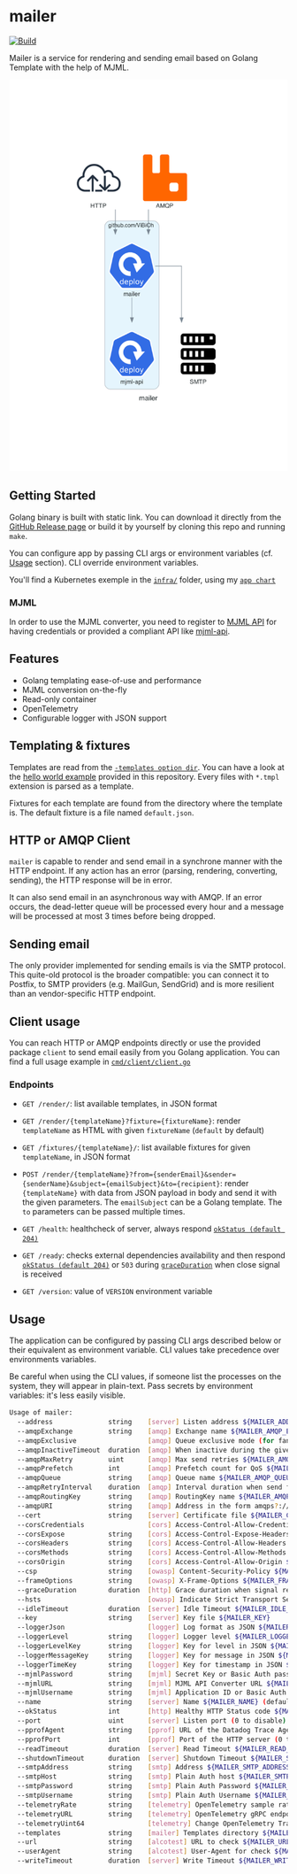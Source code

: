 # mailer

[![Build](https://github.com/ViBiOh/mailer/workflows/Build/badge.svg)](https://github.com/ViBiOh/mailer/actions)

Mailer is a service for rendering and sending email based on Golang Template with the help of MJML.

![](mailer.png)

## Getting Started

Golang binary is built with static link. You can download it directly from the [GitHub Release page](https://github.com/ViBiOh/mailer/releases) or build it by yourself by cloning this repo and running `make`.

You can configure app by passing CLI args or environment variables (cf. [Usage](#usage) section). CLI override environment variables.

You'll find a Kubernetes exemple in the [`infra/`](infra) folder, using my [`app chart`](https://github.com/ViBiOh/charts/tree/main/app)

### MJML

In order to use the MJML converter, you need to register to [MJML API](https://mjml.io/api) for having credentials or provided a compliant API like [mjml-api](https://github.com/ViBiOh/mjml-api).

## Features

- Golang templating ease-of-use and performance
- MJML conversion on-the-fly
- Read-only container
- OpenTelemetry
- Configurable logger with JSON support

## Templating & fixtures

Templates are read from the [`-templates option dir`](#usage). You can have a look at the [hello world example](templates/hello/hello.tmpl) provided in this repository. Every files with `*.tmpl` extension is parsed as a template.

Fixtures for each template are found from the directory where the template is. The default fixture is a file named `default.json`.

## HTTP or AMQP Client

`mailer` is capable to render and send email in a synchrone manner with the HTTP endpoint. If any action has an error (parsing, rendering, converting, sending), the HTTP response will be in error.

It can also send email in an asynchronous way with AMQP. If an error occurs, the dead-letter queue will be processed every hour and a message will be processed at most 3 times before being dropped.

## Sending email

The only provider implemented for sending emails is via the SMTP protocol. This quite-old protocol is the broader compatible: you can connect it to Postfix, to SMTP providers (e.g. MailGun, SendGrid) and is more resilient than an vendor-specific HTTP endpoint.

## Client usage

You can reach HTTP or AMQP endpoints directly or use the provided package `client` to send email easily from you Golang application. You can find a full usage example in [`cmd/client/client.go`](cmd/client/client.go)

### Endpoints

- `GET /render/`: list available templates, in JSON format
- `GET /render/{templateName}?fixture={fixtureName}`: render `templateName` as HTML with given `fixtureName` (`default` by default)
- `GET /fixtures/{templateName}/`: list available fixtures for given `templateName`, in JSON format
- `POST /render/{templateName}?from={senderEmail}&sender={senderName}&subject={emailSubject}&to={recipient}`: render `{templateName}` with data from JSON payload in body and send it with the given parameters. The `emailSubject` can be a Golang template. The `to` parameters can be passed multiple times.

- `GET /health`: healthcheck of server, always respond [`okStatus (default 204)`](#usage)
- `GET /ready`: checks external dependencies availability and then respond [`okStatus (default 204)`](#usage) or `503` during [`graceDuration`](#usage) when close signal is received
- `GET /version`: value of `VERSION` environment variable

## Usage

The application can be configured by passing CLI args described below or their equivalent as environment variable. CLI values take precedence over environments variables.

Be careful when using the CLI values, if someone list the processes on the system, they will appear in plain-text. Pass secrets by environment variables: it's less easily visible.

```bash
Usage of mailer:
  --address              string    [server] Listen address ${MAILER_ADDRESS}
  --amqpExchange         string    [amqp] Exchange name ${MAILER_AMQP_EXCHANGE} (default "mailer")
  --amqpExclusive                  [amqp] Queue exclusive mode (for fanout exchange) ${MAILER_AMQP_EXCLUSIVE} (default false)
  --amqpInactiveTimeout  duration  [amqp] When inactive during the given timeout, stop listening ${MAILER_AMQP_INACTIVE_TIMEOUT} (default 0s)
  --amqpMaxRetry         uint      [amqp] Max send retries ${MAILER_AMQP_MAX_RETRY} (default 3)
  --amqpPrefetch         int       [amqp] Prefetch count for QoS ${MAILER_AMQP_PREFETCH} (default 1)
  --amqpQueue            string    [amqp] Queue name ${MAILER_AMQP_QUEUE} (default "mailer")
  --amqpRetryInterval    duration  [amqp] Interval duration when send fails ${MAILER_AMQP_RETRY_INTERVAL} (default 1h0m0s)
  --amqpRoutingKey       string    [amqp] RoutingKey name ${MAILER_AMQP_ROUTING_KEY}
  --amqpURI              string    [amqp] Address in the form amqps?://<user>:<password>@<address>:<port>/<vhost> ${MAILER_AMQP_URI}
  --cert                 string    [server] Certificate file ${MAILER_CERT}
  --corsCredentials                [cors] Access-Control-Allow-Credentials ${MAILER_CORS_CREDENTIALS} (default false)
  --corsExpose           string    [cors] Access-Control-Expose-Headers ${MAILER_CORS_EXPOSE}
  --corsHeaders          string    [cors] Access-Control-Allow-Headers ${MAILER_CORS_HEADERS} (default "Content-Type")
  --corsMethods          string    [cors] Access-Control-Allow-Methods ${MAILER_CORS_METHODS} (default "GET")
  --corsOrigin           string    [cors] Access-Control-Allow-Origin ${MAILER_CORS_ORIGIN} (default "*")
  --csp                  string    [owasp] Content-Security-Policy ${MAILER_CSP} (default "default-src 'self'; base-uri 'self'; style-src 'self' 'unsafe-inline' fonts.googleapis.com; font-src fonts.gstatic.com; img-src 'self' data: http://i.imgur.com grafana.com https://ketchup.vibioh.fr/images/")
  --frameOptions         string    [owasp] X-Frame-Options ${MAILER_FRAME_OPTIONS} (default "deny")
  --graceDuration        duration  [http] Grace duration when signal received ${MAILER_GRACE_DURATION} (default 30s)
  --hsts                           [owasp] Indicate Strict Transport Security ${MAILER_HSTS} (default true)
  --idleTimeout          duration  [server] Idle Timeout ${MAILER_IDLE_TIMEOUT} (default 2m0s)
  --key                  string    [server] Key file ${MAILER_KEY}
  --loggerJson                     [logger] Log format as JSON ${MAILER_LOGGER_JSON} (default false)
  --loggerLevel          string    [logger] Logger level ${MAILER_LOGGER_LEVEL} (default "INFO")
  --loggerLevelKey       string    [logger] Key for level in JSON ${MAILER_LOGGER_LEVEL_KEY} (default "level")
  --loggerMessageKey     string    [logger] Key for message in JSON ${MAILER_LOGGER_MESSAGE_KEY} (default "msg")
  --loggerTimeKey        string    [logger] Key for timestamp in JSON ${MAILER_LOGGER_TIME_KEY} (default "time")
  --mjmlPassword         string    [mjml] Secret Key or Basic Auth password ${MAILER_MJML_PASSWORD}
  --mjmlURL              string    [mjml] MJML API Converter URL ${MAILER_MJML_URL} (default "https://api.mjml.io/v1/render")
  --mjmlUsername         string    [mjml] Application ID or Basic Auth username ${MAILER_MJML_USERNAME}
  --name                 string    [server] Name ${MAILER_NAME} (default "http")
  --okStatus             int       [http] Healthy HTTP Status code ${MAILER_OK_STATUS} (default 204)
  --port                 uint      [server] Listen port (0 to disable) ${MAILER_PORT} (default 1080)
  --pprofAgent           string    [pprof] URL of the Datadog Trace Agent (e.g. http://datadog.observability:8126) ${MAILER_PPROF_AGENT}
  --pprofPort            int       [pprof] Port of the HTTP server (0 to disable) ${MAILER_PPROF_PORT} (default 0)
  --readTimeout          duration  [server] Read Timeout ${MAILER_READ_TIMEOUT} (default 5s)
  --shutdownTimeout      duration  [server] Shutdown Timeout ${MAILER_SHUTDOWN_TIMEOUT} (default 10s)
  --smtpAddress          string    [smtp] Address ${MAILER_SMTP_ADDRESS} (default "localhost:25")
  --smtpHost             string    [smtp] Plain Auth host ${MAILER_SMTP_HOST} (default "localhost")
  --smtpPassword         string    [smtp] Plain Auth Password ${MAILER_SMTP_PASSWORD}
  --smtpUsername         string    [smtp] Plain Auth Username ${MAILER_SMTP_USERNAME}
  --telemetryRate        string    [telemetry] OpenTelemetry sample rate, 'always', 'never' or a float value ${MAILER_TELEMETRY_RATE} (default "always")
  --telemetryURL         string    [telemetry] OpenTelemetry gRPC endpoint (e.g. otel-exporter:4317) ${MAILER_TELEMETRY_URL}
  --telemetryUint64                [telemetry] Change OpenTelemetry Trace ID format to an unsigned int 64 ${MAILER_TELEMETRY_UINT64} (default true)
  --templates            string    [mailer] Templates directory ${MAILER_TEMPLATES} (default "./templates/")
  --url                  string    [alcotest] URL to check ${MAILER_URL}
  --userAgent            string    [alcotest] User-Agent for check ${MAILER_USER_AGENT} (default "Alcotest")
  --writeTimeout         duration  [server] Write Timeout ${MAILER_WRITE_TIMEOUT} (default 10s)
```

